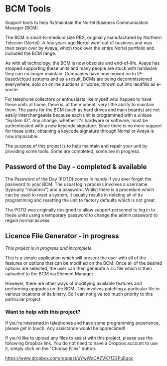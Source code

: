 # BCM Tools
Support tools to help fix/maintain the Nortel Business Communication Manager (BCM).

The BCM is small-to-medium size PBX, originally manufactured by Northern Telecom (Nortel).  A few years ago Nortel went out of business and was then taken over by Avaya, which took over the entire Nortel portfolio and included the BCM range.  

As with all technology, the BCM is now obsolete and end-of-life.  Avaya has stopped supporting these units and many people are stuck with hardware they can no longer maintain.  Companies have now moved on to IP-based/cloud systems and as a result, BCMs are being decommissioned everywhere, sold on online auctions or worse, thrown out into landfills as e-waste.  

For telephone collectors or enthusiasts like myself who happen to have these units at home, there is, at the moment, very little ability to maintain them.  The parts for the BCM (such as hard drives and main boards) are not easily interchangeable because each unit is programmed with a unique "System ID".  Any change, whether it's hardware or software, must be authenticated with a new keycode signature.  Since there is no more support for these units, obtaining a keycode signature through Nortel or Avaya is now impossible.

The purpose of this project is to help maintain and repair your unit by providing some tools.  Some are completed, some are in progress.


## Password of the Day - completed & available
The Password of the Day (POTD) comes in handy if you ever forget the password to your BCM.  The usual login process involves a username (typically "nnadmin") and a password.  Whilst there is a procedure which can be used to reset a system, it usually results in deleting all of its programming and resetting the unit to factory defaults which is not great.

The POTD was originally designed to allow support personnel to log in to these units using a temporary password to change the admin password to regain normal access.


## Licence File Generator - in progress
*This project is in progress and incomplete.*

This is a simple application which will present the user with all of the features or options that can be modified on the BCM.  Once all of the desired options are selected, the user can then generate a .lic file which is then uploaded to the BCM via Element Manager.

However, there are other ways of modifying available features and performing upgrades on the BCM.  This involves patching a particular file in various locations of its binary.  So I can not give too much priority to this particular project.


### Want to help with this project?
If you're interested in telephones and have some programming experience, please get in touch.  Any assistance would be appreciated!

If you'd like to upload any files to assist with this project, please use the following Dropbox link.  You do not need to have a Dropbox account to use it, simply click on the "Choose Files" button.

https://www.dropbox.com/request/uYwWzCAZVK7fZ3PuEgoc

